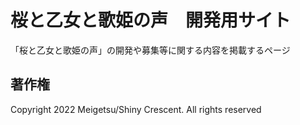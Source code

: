 # 桜と乙女と歌姫の声　開発用サイト

「桜と乙女と歌姫の声」の開発や募集等に関する内容を掲載するページ

## 著作権

Copyright 2022 Meigetsu/Shiny Crescent. All rights reserved
